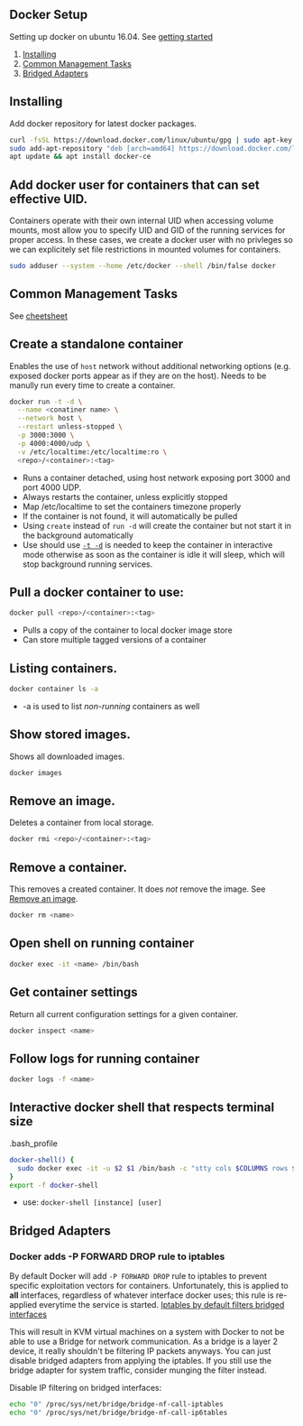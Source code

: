 Docker Setup
------------
Setting up docker on ubuntu 16.04. See [getting started][1]

1. [Installing](#installing)
1. [Common Management Tasks](#common-management-tasks)
1. [Bridged Adapters](#bridged-adapters)

Installing
----------
Add docker repository for latest docker packages.
```bash
curl -fsSL https://download.docker.com/linux/ubuntu/gpg | sudo apt-key add -
sudo add-apt-repository "deb [arch=amd64] https://download.docker.com/linux/ubuntu xenial stable"
apt update && apt install docker-ce
```

## Add docker user for containers that can set effective UID.
Containers operate with their own internal UID when accessing volume mounts,
most allow you to specify UID and GID of the running services for proper access.
In these cases, we create a docker user with no privleges so we can explicitely
set file restrictions in mounted volumes for containers.

```bash
sudo adduser --system --home /etc/docker --shell /bin/false docker
```

Common Management Tasks
-----------------------
See [cheetsheet][2]

## Create a standalone container
Enables the use of `host` network without additional networking options (e.g.
exposed docker ports appear as if they are on the host). Needs to be manully run
every time to create a container.

```bash
docker run -t -d \
  --name <conatiner name> \
  --network host \
  --restart unless-stopped \
  -p 3000:3000 \
  -p 4000:4000/udp \
  -v /etc/localtime:/etc/localtime:ro \
  <repo>/<container>:<tag>
```
 * Runs a container detached, using host network exposing port 3000 and
   port 4000 UDP.
 * Always restarts the container, unless explicitly stopped
 * Map /etc/localtime to set the containers timezone properly
 * If the container is not found, it will automatically be pulled
 * Using `create` instead of `run -d` will create the container but not start it
   in the background automatically
 * Use should use [`-t -d`][3] is needed to keep the container in interactive
   mode otherwise as soon as the container is idle it will sleep, which will
   stop background running services.

## Pull a docker container to use:

```bash
docker pull <repo>/<container>:<tag>
```
 * Pulls a copy of the container to local docker image store
 * Can store multiple tagged versions of a container

## Listing containers.

```bash
docker container ls -a
```
 * -a is used to list *non-running* containers as well

## Show stored images.
Shows all downloaded images.

```bash
docker images
```

## Remove an image.
Deletes a container from local storage.

```bash
docker rmi <repo>/<container>:<tag>
```

## Remove a container.
This removes a created container. It does *not* remove the image. See [Remove
an image](#remove-an-image).

```bash
docker rm <name>
```

## Open shell on running container

```bash
docker exec -it <name> /bin/bash
```

## Get container settings
Return all current configuration settings for a given container.

```bash
docker inspect <name>
```

## Follow logs for running container

```bash
docker logs -f <name>
```

## Interactive docker shell that respects terminal size

.bash_profile
```bash
docker-shell() {
  sudo docker exec -it -u $2 $1 /bin/bash -c "stty cols $COLUMNS rows $LINES && /bin/bash";
}
export -f docker-shell
```
 * use: `docker-shell [instance] [user]`

Bridged Adapters
----------------
### Docker adds -P FORWARD DROP rule to iptables
By default Docker will add `-P FORWARD DROP` rule to iptables to prevent
specific exploitation vectors for containers. Unfortunately, this is applied to
**all** interfaces, regardless of whatever interface docker uses; this rule is
re-applied everytime the service is started. [Iptables by default filters
bridged interfaces][5]

This will result in KVM virtual machines on a system with Docker to not be able
to use a Bridge for network communication. As a bridge is a layer 2 device, it
really shouldn't be filtering IP packets anyways. You can just disable bridged
 adapters from applying the iptables. If you still use the bridge adapter for
 system traffic, consider munging the filter instead.

Disable IP filtering on bridged interfaces:
```bash
echo "0" /proc/sys/net/bridge/bridge-nf-call-iptables
echo "0" /proc/sys/net/bridge/bridge-nf-call-ip6tables
```


[1]: https://docs.docker.com/get-started/
[2]: https://github.com/wsargent/docker-cheat-sheet
[3]: https://stackoverflow.com/questions/30209776/docker-container-will-automatically-stop-after-docker-run-d
[4]: https://stackoverflow.com/questions/38786615/docker-number-of-lines-in-terminal-changing-inside-docker/49281526#49281526
[5]: https://serverfault.com/questions/162366/iptables-bridge-and-forward-chain